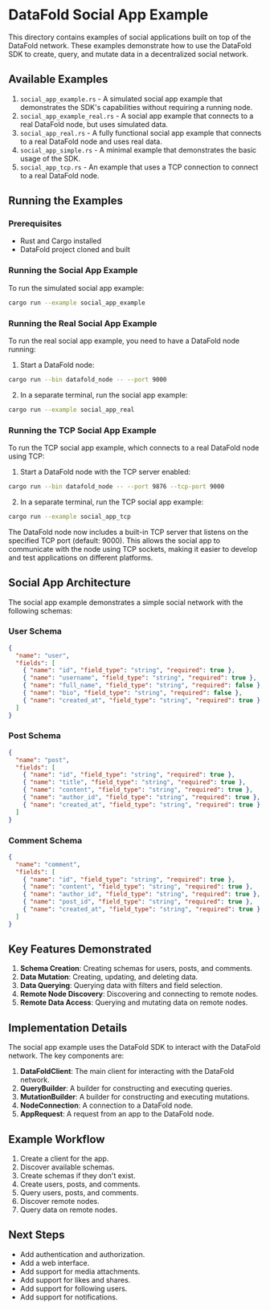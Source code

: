 # DataFold Social App Example

This directory contains examples of social applications built on top of the DataFold network. These examples demonstrate how to use the DataFold SDK to create, query, and mutate data in a decentralized social network.

## Available Examples

1. `social_app_example.rs` - A simulated social app example that demonstrates the SDK's capabilities without requiring a running node.
2. `social_app_example_real.rs` - A social app example that connects to a real DataFold node, but uses simulated data.
3. `social_app_real.rs` - A fully functional social app example that connects to a real DataFold node and uses real data.
4. `social_app_simple.rs` - A minimal example that demonstrates the basic usage of the SDK.
5. `social_app_tcp.rs` - An example that uses a TCP connection to connect to a real DataFold node.

## Running the Examples

### Prerequisites

- Rust and Cargo installed
- DataFold project cloned and built

### Running the Social App Example

To run the simulated social app example:

```bash
cargo run --example social_app_example
```

### Running the Real Social App Example

To run the real social app example, you need to have a DataFold node running:

1. Start a DataFold node:

```bash
cargo run --bin datafold_node -- --port 9000
```

2. In a separate terminal, run the social app example:

```bash
cargo run --example social_app_real
```

### Running the TCP Social App Example

To run the TCP social app example, which connects to a real DataFold node using TCP:

1. Start a DataFold node with the TCP server enabled:

```bash
cargo run --bin datafold_node -- --port 9876 --tcp-port 9000
```

2. In a separate terminal, run the TCP social app example:

```bash
cargo run --example social_app_tcp
```

The DataFold node now includes a built-in TCP server that listens on the specified TCP port (default: 9000). This allows the social app to communicate with the node using TCP sockets, making it easier to develop and test applications on different platforms.

## Social App Architecture

The social app example demonstrates a simple social network with the following schemas:

### User Schema

```json
{
  "name": "user",
  "fields": [
    { "name": "id", "field_type": "string", "required": true },
    { "name": "username", "field_type": "string", "required": true },
    { "name": "full_name", "field_type": "string", "required": false },
    { "name": "bio", "field_type": "string", "required": false },
    { "name": "created_at", "field_type": "string", "required": true }
  ]
}
```

### Post Schema

```json
{
  "name": "post",
  "fields": [
    { "name": "id", "field_type": "string", "required": true },
    { "name": "title", "field_type": "string", "required": true },
    { "name": "content", "field_type": "string", "required": true },
    { "name": "author_id", "field_type": "string", "required": true },
    { "name": "created_at", "field_type": "string", "required": true }
  ]
}
```

### Comment Schema

```json
{
  "name": "comment",
  "fields": [
    { "name": "id", "field_type": "string", "required": true },
    { "name": "content", "field_type": "string", "required": true },
    { "name": "author_id", "field_type": "string", "required": true },
    { "name": "post_id", "field_type": "string", "required": true },
    { "name": "created_at", "field_type": "string", "required": true }
  ]
}
```

## Key Features Demonstrated

1. **Schema Creation**: Creating schemas for users, posts, and comments.
2. **Data Mutation**: Creating, updating, and deleting data.
3. **Data Querying**: Querying data with filters and field selection.
4. **Remote Node Discovery**: Discovering and connecting to remote nodes.
5. **Remote Data Access**: Querying and mutating data on remote nodes.

## Implementation Details

The social app example uses the DataFold SDK to interact with the DataFold network. The key components are:

1. **DataFoldClient**: The main client for interacting with the DataFold network.
2. **QueryBuilder**: A builder for constructing and executing queries.
3. **MutationBuilder**: A builder for constructing and executing mutations.
4. **NodeConnection**: A connection to a DataFold node.
5. **AppRequest**: A request from an app to the DataFold node.

## Example Workflow

1. Create a client for the app.
2. Discover available schemas.
3. Create schemas if they don't exist.
4. Create users, posts, and comments.
5. Query users, posts, and comments.
6. Discover remote nodes.
7. Query data on remote nodes.

## Next Steps

- Add authentication and authorization.
- Add a web interface.
- Add support for media attachments.
- Add support for likes and shares.
- Add support for following users.
- Add support for notifications.
